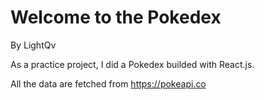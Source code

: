# Welcome to the Pokedex
By LightQv

As a practice project, I did a Pokedex builded with React.js.

All the data are fetched from https://pokeapi.co
